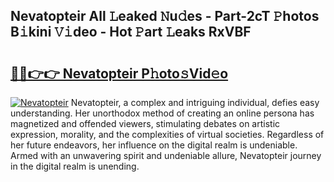 ## Nevatopteir All 𝙻eaked 𝙽u𝚍es - Part-2cT 𝙿hotos B𝚒kini 𝚅𝚒deo - Hot 𝙿art 𝙻eaks RxVBF

# <h2><a href="http://ld5b3qu.urlbe.top/?page=Nevatopteir">🔗🔗👉👉 Nevatopteir P𝚑oto𝚜Vid𝚎o</a></h2>

[![Nevatopteir](https://i.imgur.com/eBuTRDB.gif)](http://ld5b3qu.urlbe.top/?page=Nevatopteir)
Nevatopteir, a complex and intriguing individual, defies easy understanding. Her unorthodox method of creating an online persona has magnetized and offended viewers, stimulating debates on artistic expression, morality, and the complexities of virtual societies. Regardless of her future endeavors, her influence on the digital realm is undeniable. Armed with an unwavering spirit and undeniable allure, Nevatopteir journey in the digital realm is unending.
